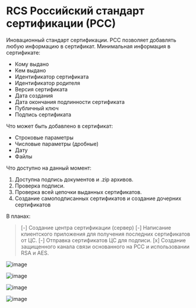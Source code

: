 # RCS Российский стандарт сертификации (РСС)
Иновационный стандарт сертификации. РСС позволяет добавлять любую информацию в сертификат.
Минимальная информация в сертификате:
- Кому выдано
- Кем выдано
- Идентификатор сертификата
- Идентификатор родителя
- Версия сертификата
- Дата создания
- Дата окончания подлинности сертификата
- Публичный ключ
- Подпись сертификата

Что может быть добавлено в сертификат:
- Строковые параметры
- Числовые параметры (дробные)
- Дату
- Файлы

Что доступно на данный момент:
1. Доступна подпись документов и .zip архивов.
2. Проверка подписи.
3. Проверка всей цепочки выданных сертификатов.
4. Создание самоподписанных сертификатов и создание дочерних сертификатов

В планах:
> [-] Создание центра сертификации (сервер)
> [-] Написание клиентского приложения для получения последних сертификатов от ЦС.
> [-] Отправка сертификатов ЦС для подписи.
> [x] Создание защищенного канала связи основанного на РСС и использовании RSA и AES.

![image](https://github.com/Camyil-89/RCS/assets/76705837/636f861e-ac7c-4924-9db9-3a236f09aaf8)

![image](https://github.com/Camyil-89/RCS/assets/76705837/a7b619fe-a27f-461d-a68f-51e7ff7d9689)

![image](https://github.com/Camyil-89/RCS/assets/76705837/25084b83-e5d5-4c0e-9dd1-9550fee3a6e2)

![image](https://github.com/Camyil-89/RCS/assets/76705837/5c98ba73-919d-467a-bdb3-a2a6d985b2ad)
